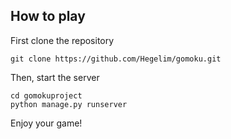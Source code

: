 ## How to play

First clone the repository
```
git clone https://github.com/Hegelim/gomoku.git
```

Then, start the server
```
cd gomokuproject
python manage.py runserver
```

Enjoy your game!
